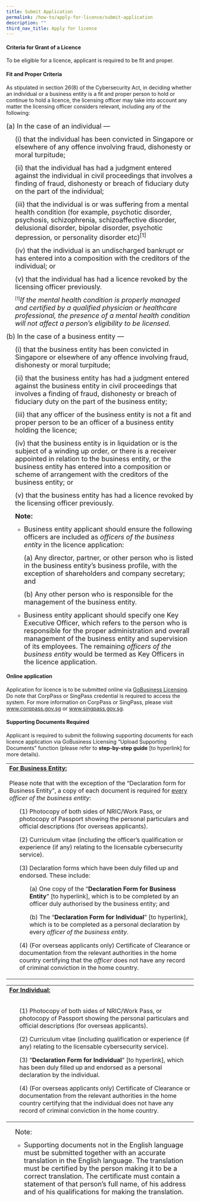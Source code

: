 ```yaml
---
title: Submit Application
permalink: /how-to/apply-for-licence/submit-application
description: ""
third_nav_title: Apply for licence
---
```

#### Criteria for Grant of a Licence
To be eligible for a licence, applicant is required to be fit and proper.

#### Fit and Proper Criteria
As stipulated in section 26(8) of the Cybersecurity Act, in deciding whether an individual or a business entity is a fit and proper person to hold or continue to hold a licence, the licensing officer may take into account any matter the licensing officer considers relevant, including any of the following:<br>
<br><font size="4.5">(a) In the case of an individual —</font>
<ul><font size="4.5">(i) that the individual has been convicted in Singapore or elsewhere of any offence involving fraud, dishonesty or moral turpitude;</font></ul>
<ul><font size="4.5">(ii)	that the individual has had a judgment entered against the individual in civil proceedings that involves a finding of fraud, dishonesty or breach of fiduciary duty on the part of the individual;</font></ul>
<ul><font size="4.5">(iii)	that the individual is or was suffering from a mental health condition (for example, psychotic disorder, psychosis, schizophrenia, schizoaffective disorder, delusional disorder, bipolar disorder, psychotic depression, or personality disorder etc)<sup>[1]</sup></font></ul>
<ul><font size="4.5">(iv)	that the individual is an undischarged bankrupt or has entered into a composition with the creditors of the individual; or</font></ul>
<ul><font size="4.5">(v)	that the individual has had a licence revoked by the licensing officer previously.</font></ul>

<ul><sup>[1]</sup><i><font size="4.5">If the mental health condition is properly managed and certified by a qualified physician or healthcare professional, the presence of a mental health condition will not affect a person’s eligibility to be licensed.</font></i></ul>

<font size="4.5">(b)	In the case of a business entity —</font>
<ul><font size="4.5">(i) that the business entity has been convicted in Singapore or elsewhere of any offence involving fraud, dishonesty or moral turpitude;</font></ul>
<ul><font size="4.5">(ii) that the business entity has had a judgment entered against the business entity in civil proceedings that involves a finding of fraud, dishonesty or breach of fiduciary duty on the part of the business entity;</font></ul>
<ul><font size="4.5">(iii) that any officer of the business entity is not a fit and proper person to be an officer of a business entity holding the licence;</font></ul>
<ul><font size="4.5">(iv) that the business entity is in liquidation or is the subject of a winding up order, or there is a receiver appointed in relation to the business entity, or the business entity has entered into a composition or scheme of arrangement with the creditors of the business entity; or</font></ul>
<ul><font size="4.5">(v) that the business entity has had a licence revoked by the licensing officer previously.</font></ul>

<ul><b><font size="4.5">Note:</font></b></ul>
<ul><ul><li><font size="4.5">Business entity applicant should ensure the following officers are included as <i>officers of the business entity</i> in the licence application:</font></li></ul></ul>
<ul><ul><font size="4.5">(a) Any director, partner, or other person who is listed in the business entity’s business profile, with the exception of shareholders and company secretary; and</font></ul>
	<ul><font size="4.5">(b) Any other person who is responsible for the management of the business entity.</font></ul></ul>
<ul><ul><li><font size="4.5">Business entity applicant should specify one Key Executive Officer, which refers to the person who is responsible for the proper administration and overall management of the business entity and supervision of its employees. The remaining <i>officers of the business entity</i> would be termed as Key Officers in the licence application.</font></li></ul></ul>


#### Online application
Application for licence is to be submitted online via <a href="https://licence1.business.gov.sg/feportal/web/frontier/home">GoBusiness Licensing</a>. Do note that CorpPass or SingPass credential is required to access the system. For more information on CorpPass or SingPass, please visit <a href="https://www.corppass.gov.sg">www.corppass.gov.sg</a> or <a href="https://www.singpass.gov.sg">www.singpass.gov.sg</a>.

#### Supporting Documents Required
Applicant is required to submit the following supporting documents for each licence application via GoBusiness Licensing “Upload Supporting Documents” function (please refer to **step-by-step guide** [to hyperlink] for more details).

<table class="table-h">
	<tr>
	<td><b><u>For Business Entity:</u></b>
<br>
<br>
Please note that with the exception of the “Declaration form for Business Entity”, a copy of each document is required for <u>every</u> <i>officer of the business entity</i>:

<ul>(1) Photocopy of both sides of NRIC/Work Pass, or photocopy of Passport showing the personal particulars and official descriptions (for overseas applicants).</ul>
<ul>(2)	Curriculum vitae (including the officer’s qualification or experience (if any) relating to the licensable cybersecurity service).</ul>
<ul>(3)	Declaration forms which have been duly filled up and endorsed. These include: </ul>
<ul><ul>(a) One copy of the “<b>Declaration Form for Business Entity</b>” [to hyperlink], which is to be completed by an officer duly authorised by the business entity; and</ul>
<ul>(b)	The “<b>Declaration Form for Individual</b>” [to hyperlink], which is to be completed as a personal declaration by every <i>officer of the business entity</i>.</ul></ul>
<ul>(4)	(For overseas applicants only) Certificate of Clearance or documentation from the relevant authorities in the home country certifying that the <i>officer</i> does not have any record of criminal conviction in the home country.</ul></td></tr>
	
<table class="table-h">
	<tr>
	<td><b><u>For Individual:</u></b>
	<br><br>			
<ul>(1)	Photocopy of both sides of NRIC/Work Pass, or photocopy of Passport showing the personal particulars and official descriptions (for overseas applicants).</ul>
<ul>(2)	Curriculum vitae (including qualification or experience (if any) relating to the licensable cybersecurity service).</ul>
<ul>(3)	“<b>Declaration Form for Individual</b>” [to hyperlink], which has been duly filled up and endorsed as a personal declaration by the individual. </ul>
<ul>(4)	(For overseas applicants only) Certificate of Clearance or documentation from the relevant authorities in the home country certifying that the individual does not have any record of criminal conviction in the home country.</ul></td></tr></table>

<ul><font size="4.5">Note:</font></ul>
<ul><ul><li><font size="4.5">Supporting documents not in the English language must be submitted together with an accurate translation in the English language. The translation must be certified by the person making it to be a correct translation. The certificate must contain a statement of that person’s full name, of his address and of his qualifications for making the translation.</font></li></ul></ul>